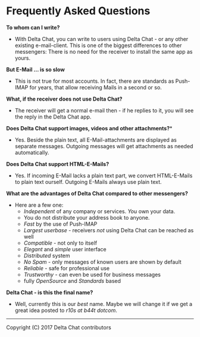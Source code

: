 Frequently Asked Questions
================================================================================

**To whom can I write?**

- With Delta Chat, you can write to users using Delta Chat - or any other existing
  e-mail-client.  This is one of the biggest differences to other messengers:
  There is no need for the receiver to install the same app as yours.
  
**But E-Mail ... is so slow**

- This is not true for most accounts. In fact, there are standards as Push-IMAP
  for years, that allow receiving Mails in a second or so.

**What, if the receiver does not use Delta Chat?**

- The receiver will get a normal e-mail then - if he replies to it, you will
  see the reply in the Delta Chat app.

**Does Delta Chat support images, videos and other attachments?***

- Yes. Beside the plain text, all E-Mail-attachments are displayed as separate
  messages.  Outgoing messages will get attachments as needed automatically.

**Does Delta Chat support HTML-E-Mails?**

- Yes.  If incoming E-Mail lacks a plain text part, we convert HTML-E-Mails to 
  plain text ourself.  Outgoing E-Mails always use plain text. 

**What are the advantages of Delta Chat compared to other messengers?**

- Here are a few one:
  - _Independent_ of any company or services. _You_ own your data.
  - You do not distribute your address book to anyone.
  - _Fast_ by the use of Push-IMAP
  - _Largest userbase_ - receivers _not_ using Delta Chat can be reached as well
  - _Compatible_ - not only to itself
  - _Elegant_ and _simple_ user interface
  - _Distributed_ system
  - _No Spam_ - only messages of known users are shown by default
  - _Reliable_ - safe for professional use
  - _Trustworthy_ - can even be used for business messages
  - fully _OpenSource_ and _Standards_ based

**Delta Chat - is this the final name?**

- Well, currently this is our _best_ name.  Maybe we will change it if we get
  a great idea posted to _r10s at b44t dotcom_.

---

Copyright (C) 2017 Delta Chat contributors
